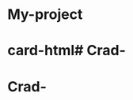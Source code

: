 # My-project
# card-html# Crad-
# Crad-


<!-- git init
git add -A
git commit -m "first commit"
git branch -M main
git remote add origin https://github.com/keshav2025/Card-.git
git push -u origin main -->